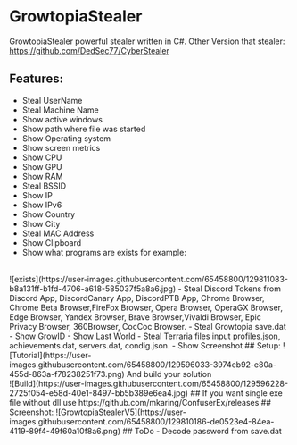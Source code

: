 # GrowtopiaStealer
GrowtopiaStealer powerful stealer written in C#.
Other Version that stealer: https://github.com/DedSec77/CyberStealer
## Features:
- Steal UserName
- Steal Machine Name
- Show active windows
- Show path where file was started
- Show Operating system
- Show screen metrics
- Show CPU
- Show GPU
- Show RAM
- Steal BSSID
- Show IP
- Show IPv6
- Show Country
- Show City
- Steal MAC Address
- Show Clipboard
- Show what programs are exists for example:
<br/>
![exists](https://user-images.githubusercontent.com/65458800/129811083-b8a131ff-b1fd-4706-a618-585037f5a8a6.jpg)
- Steal Discord Tokens from Discord App, DiscordCanary App, DiscordPTB App, Chrome Browser, Chrome Beta Browser,FireFox Browser, Opera Browser, OperaGX Browser, Edge Browser, Yandex Browser, Brave Browser,Vivaldi Browser, Epic Privacy Browser, 360Browser, CocCoc Browser.
- Steal Growtopia save.dat
- Show GrowID
- Show Last World
- Steal Terraria files input profiles.json, achievements.dat, servers.dat, condig.json.
- Show Screenshot
## Setup:
![Tutorial](https://user-images.githubusercontent.com/65458800/129596033-3974eb92-e80a-455d-863a-f78238251f73.png)
And build your solution
<br/>
![Build](https://user-images.githubusercontent.com/65458800/129596228-2725f054-e58d-40e1-8497-bb5b389e6ea4.jpg)
## If you want single exe file without dll use https://github.com/mkaring/ConfuserEx/releases
## Screenshot:
![GrowtopiaStealerV5](https://user-images.githubusercontent.com/65458800/129810186-de0523e4-84ea-4119-89f4-49f60a10f8a6.png)
## ToDo
- Decode password from save.dat
